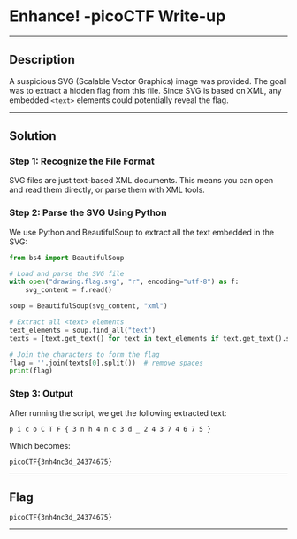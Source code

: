 
# Enhance! -picoCTF Write-up


---

## Description
A suspicious SVG (Scalable Vector Graphics) image was provided. The goal was to extract a hidden flag from this file. Since SVG is based on XML, any embedded `<text>` elements could potentially reveal the flag.

---


## Solution

### Step 1: Recognize the File Format
SVG files are just text-based XML documents. This means you can open and read them directly, or parse them with XML tools.

### Step 2: Parse the SVG Using Python

We use Python and BeautifulSoup to extract all the text embedded in the SVG:

```python
from bs4 import BeautifulSoup

# Load and parse the SVG file
with open("drawing.flag.svg", "r", encoding="utf-8") as f:
    svg_content = f.read()

soup = BeautifulSoup(svg_content, "xml")

# Extract all <text> elements
text_elements = soup.find_all("text")
texts = [text.get_text() for text in text_elements if text.get_text().strip()]

# Join the characters to form the flag
flag = ''.join(texts[0].split())  # remove spaces
print(flag)
```

### Step 3: Output

After running the script, we get the following extracted text:

```
p i c o C T F { 3 n h 4 n c 3 d _ 2 4 3 7 4 6 7 5 }
```

Which becomes:

```
picoCTF{3nh4nc3d_24374675}
```

---

## Flag
```
picoCTF{3nh4nc3d_24374675}
```

---


